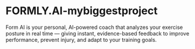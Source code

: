# FORMLY.AI-mybiggestproject
Form AI is your personal, AI-powered coach that analyzes your exercise posture in real time — giving instant, evidence-based feedback to improve performance, prevent injury, and adapt to your training goals.
